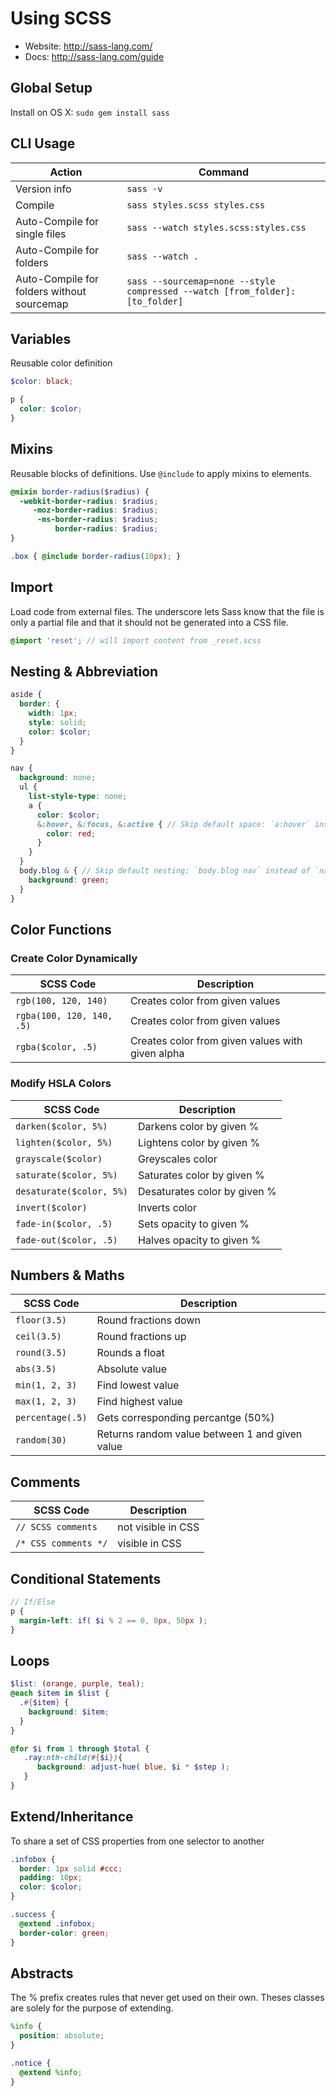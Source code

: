# Using SCSS

- Website: http://sass-lang.com/
- Docs: http://sass-lang.com/guide

## Global Setup

Install on OS X: `sudo gem install sass`

## CLI Usage

| Action | Command |
| --- | --- |
| Version info | `sass -v` |
| Compile | `sass styles.scss styles.css` |
| Auto-Compile for single files | `sass --watch styles.scss:styles.css` |
| Auto-Compile for folders | `sass --watch .` |
| Auto-Compile for folders without sourcemap | `sass --sourcemap=none --style compressed --watch [from_folder]:[to_folder]` |

## Variables
Reusable color definition

```scss
$color: black;

p {
  color: $color;
}
```

## Mixins
Reusable blocks of definitions. Use `@include` to apply mixins to elements.

```scss
@mixin border-radius($radius) {
  -webkit-border-radius: $radius;
     -moz-border-radius: $radius;
      -ms-border-radius: $radius;
          border-radius: $radius;
}

.box { @include border-radius(10px); }
```

## Import
Load code from external files. The underscore lets Sass know that the file is only a partial file and that it should not be generated into a CSS file.

```scss
@import 'reset'; // will import content from _reset.scss
```

## Nesting & Abbreviation
```scss
aside {
  border: {
    width: 1px;
    style: solid;
    color: $color;
  }
}

nav {
  background: none;
  ul {
    list-style-type: none;
    a {
      color: $color;
      &:hover, &:focus, &:active { // Skip default space: `a:hover` instead of `a :hover`
        color: red;
      }
    }
  }
  body.blog & { // Skip default nesting: `body.blog nav` instead of `nav body.blog`
    background: green;
  }
}
```

## Color Functions

### Create Color Dynamically
| SCSS Code | Description |
| --- | --- |
| `rgb(100, 120, 140)` | Creates color from given values |
| `rgba(100, 120, 140, .5)` | Creates color from given values |
| `rgba($color, .5)` | Creates color from given values with given alpha |

### Modify HSLA Colors
| SCSS Code | Description |
| --- | --- |
| `darken($color, 5%)` | Darkens color by given % |
| `lighten($color, 5%)` | Lightens color by given % |
| `grayscale($color)` | Greyscales color |
| `saturate($color, 5%)` | Saturates color by given % |
| `desaturate($color, 5%)` | Desaturates color by given % |
| `invert($color)` | Inverts color |
| `fade-in($color, .5)` | Sets opacity to given % |
| `fade-out($color, .5)` | Halves opacity to given % |

## Numbers & Maths
| SCSS Code | Description |
| --- | --- |
| `floor(3.5)` | Round fractions down |
| `ceil(3.5)` | Round fractions up |
| `round(3.5)` | Rounds a float |
| `abs(3.5)` | Absolute value |
| `min(1, 2, 3)` | Find lowest value |
| `max(1, 2, 3)` | Find highest value |
| `percentage(.5)` | Gets corresponding percantge (50%) |
| `random(30)` |Returns random value between 1 and given value  |

## Comments
| SCSS Code | Description |
| --- | --- |
| `// SCSS comments` | not visible in CSS |
| `/* CSS comments */` | visible in CSS |

## Conditional Statements
```scss
// If/Else
p {
  margin-left: if( $i % 2 == 0, 0px, 50px );
}
```

## Loops
```scss
$list: (orange, purple, teal);
@each $item in $list {
  .#{$item} {
    background: $item;
  }
}
```

```scss
@for $i from 1 through $total {
   .ray:nth-child(#{$i}){
      background: adjust-hue( blue, $i * $step );
   }
}
```

## Extend/Inheritance
To share a set of CSS properties from one selector to another

```scss
.infobox {
  border: 1px solid #ccc;
  padding: 10px;
  color: $color;
}

.success {
  @extend .infobox;
  border-color: green;
}
```

## Abstracts
The % prefix creates rules that never get used on their own.
Theses classes are solely for the purpose of extending.

```scss
%info {
  position: absolute;
}

.notice {
  @extend %info;
}
```
